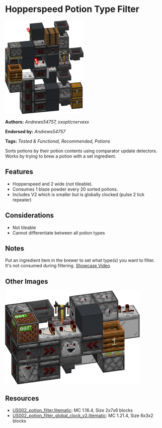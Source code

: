 # Hopperspeed Potion Type Filter
<img alt="area_render_67_.png" src="images/area_render_67_.png?raw=1" height="300px">

**Authors:** *Andrews54757, xxopticnervexx*

**Endorsed by:** *Andrews54757*

**Tags:** *Tested & Functional, Recommended, Potions*

Sorts potions by their potion contents using comparator update detectors. Works by trying to brew a potion with a set ingredient.

## Features
- Hopperspeed and 2 wide (not tileable).
- Consumes 1 blaze powder every 20 sorted potions.
- Includes V2 which is smaller but is globally clocked (pulse 2 tick repeater)

## Considerations
- Not tileable
- Cannot differentiate between all potion types

## Notes
Put an ingredient item in the brewer to set what type(s) you want to filter. It's not consumed during filtering. [Showcase Video](https://www.youtube.com/watch?v=0b2GOj19gPY)

## Other Images
<img src="images/area_render_66_.png?raw=1" height="300px">

## Resources
- [US002_potion_filter.litematic](attachments/US002_potion_filter.litematic): MC 1.16.4, Size 2x7x6 blocks
- [US002_potion_filter_global_clock_v2.litematic](attachments/US002_potion_filter_global_clock_v2.litematic): MC 1.21.4, Size 6x3x2 blocks
